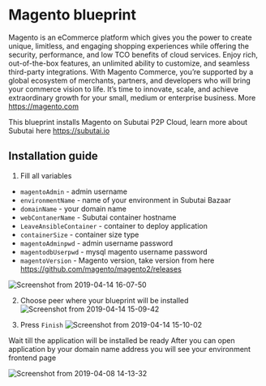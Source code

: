 # Magento blueprint

Magento is an eCommerce platform which gives you the power to create unique, limitless, and engaging shopping experiences while offering the security, performance, and low TCO benefits of cloud services. Enjoy rich, out-of-the-box features, an unlimited ability to customize, and seamless third-party integrations. With Magento Commerce, you’re supported by a global ecosystem of merchants, partners, and developers who will bring your commerce vision to life. It’s time to innovate, scale, and achieve extraordinary growth for your small, medium or enterprise business. More https://magento.com

This blueprint installs Magento on Subutai P2P Cloud, learn more about Subutai here https://subutai.io

## Installation guide

1. Fill all variables
- `magentoAdmin` - admin username
- `environmentName` - name of your environment in Subutai Bazaar
- `domainName` - your domain name
- `webContanerName` - Subutai container hostname
- `LeaveAnsibleContainer` - container to deploy application
- `containerSize` - container size type
- `magentoAdminpwd` - admin username password 
- `magentodbUserpwd` - mysql magento username password
- `magentoVersion` - Magento version, take version from here https://github.com/magento/magento2/releases

![Screenshot from 2019-04-14 16-07-50](https://user-images.githubusercontent.com/33412152/56091389-247ea980-5ed0-11e9-8e16-9169ccd1003b.png)

2. Choose peer where your blueprint will be installed
![Screenshot from 2019-04-14 15-09-42](https://user-images.githubusercontent.com/33412152/56090912-12017180-5eca-11e9-893d-7f7977e439c0.png)

3. Press `Finish` 
![Screenshot from 2019-04-14 15-10-02](https://user-images.githubusercontent.com/33412152/56090916-17f75280-5eca-11e9-9559-4670623cd3d2.png)


Wait till the application will be installed be ready
After you can open application by your domain name address you will see your environment frontend page

![Screenshot from 2019-04-08 14-13-32](https://user-images.githubusercontent.com/33412152/56091402-54c64800-5ed0-11e9-812f-b31249218d0c.png)
